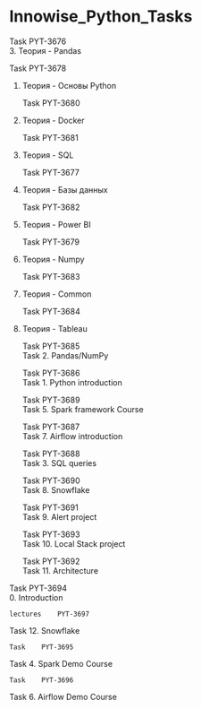 # Innowise_Python_Tasks

  Task	PYT-3676	
3. Теория - Pandas

  Task	PYT-3678	
1. Теория - Основы Python

	Task	PYT-3680	
6. Теория - Docker

	Task	PYT-3681	
5. Теория - SQL

	Task	PYT-3677	
4. Теория - Базы данных
   
	Task	PYT-3682	
7. Теория - Power BI

	Task	PYT-3679	
2. Теория - Numpy

	Task	PYT-3683	
9. Теория - Common

	Task	PYT-3684	
8. Теория - Tableau

	Task	PYT-3685	
Task 2. Pandas/NumPy
	
	Task	PYT-3686	
Task 1. Python introduction
	
	Task	PYT-3689	
Task 5. Spark framework Course

	Task	PYT-3687	
Task 7. Airflow introduction

	Task	PYT-3688	
Task 3. SQL queries

	Task	PYT-3690	
Task 8. Snowflake

	Task	PYT-3691	
Task 9. Alert project

	Task	PYT-3693	
Task 10. Local Stack project

	Task	PYT-3692	
Task 11. Architecture

  Task	PYT-3694	
0. Introduction

	lectures	PYT-3697	
Task 12. Snowflake

	Task	PYT-3695	
Task 4. Spark Demo Course

	Task	PYT-3696	
Task 6. Airflow Demo Course
